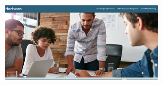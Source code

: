 ![The Horiseon webpage includes a navigation bar, a header image, and cards with text and images at the bottom of the page.](./Assets/images/githubScreenshot.png)
